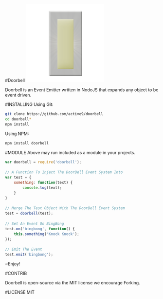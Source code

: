 #Doorbell
![Event System](https://raw.githubusercontent.com/active9/doorbell/master/doorbell.png)

Doorbell is an Event Emitter written in NodeJS that expands any object to be event driven.

#INSTALLING
Using Git:
```bash
git clone https://github.com/active9/doorbell
cd doorbell*
npm install
```

Using NPM:
```bash
npm install doorbell
```

#MODULE
Above may run included as a module in your projects.
```js
var doorbell = require('doorbell');

// A Function To Inject The DoorBell Event System Into
var test = {
	something: function(text) {
		console.log(text);
	}
}

// Merge The Test Object With The DoorBell Event System
test = doorbell(test);

// Set An Event On BingBong
test.on('bingbong', function() {
	this.something('Knock Knock');
});

// Emit The Event
test.emit('bingbong');

```

~Enjoy!

#CONTRIB

Doorbell is open-source via the MIT license we encourage Forking.

#LICENSE
MIT



